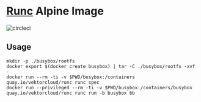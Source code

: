 # [Runc](https://github.com/opencontainers/runc) Alpine Image

![circleci][circleci]

## Usage

    mkdir -p ./busybox/rootfs
    docker export $(docker create busybox) | tar -C ./busybox/rootfs -xvf -
    docker run --rm -ti -v $PWD/busybox:/containers quay.io/vektorcloud/runc runc spec
    docker run --privileged --rm -ti -v $PWD/busybox:/containers/busybox quay.io/vektorcloud/runc runc run -b busybox bb

[circleci]: https://img.shields.io/circleci/build/gh/vektorcloud/runc?color=1dd6c9&logo=CircleCI&logoColor=1dd6c9&style=for-the-badge "runc"
